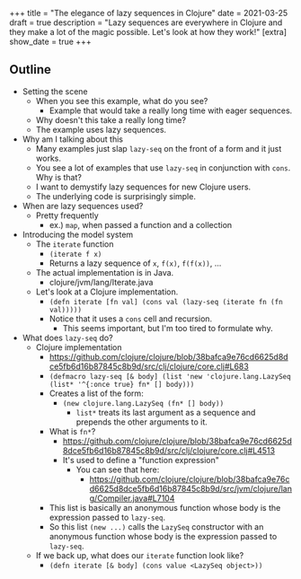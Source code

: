 +++
title = "The elegance of lazy sequences in Clojure"
date = 2021-03-25
draft = true
description = "Lazy sequences are everywhere in Clojure and they make a lot of the magic possible. Let's look at how they work!"
[extra]
show_date = true
+++

## Outline
- Setting the scene
    - When you see this example, what do you see?
        - Example that would take a really long time with eager sequences.
    - Why doesn't this take a really long time?
    - The example uses lazy sequences.
- Why am I talking about this
    - Many examples just slap `lazy-seq` on the front of a form and it just works.
    - You see a lot of examples that use `lazy-seq` in conjunction with `cons`. Why is that?
    - I want to demystify lazy sequences for new Clojure users.
    - The underlying code is surprisingly simple.
- When are lazy sequences used?
    - Pretty frequently
        - ex.) `map`, when passed a function and a collection
- Introducing the model system
    - The `iterate` function
        - `(iterate f x)`
        - Returns a lazy sequence of `x`, `f(x)`, `f(f(x))`, ...
    - The actual implementation is in Java.
        - clojure/jvm/lang/Iterate.java
    - Let's look at a Clojure implementation.
        - `(defn iterate [fn val] (cons val (lazy-seq (iterate fn (fn val)))))`
        - Notice that it uses a `cons` cell and recursion.
            - This seems important, but I'm too tired to formulate why.
- What does `lazy-seq` do?
    - Clojure implementation
        - https://github.com/clojure/clojure/blob/38bafca9e76cd6625d8dce5fb6d16b87845c8b9d/src/clj/clojure/core.clj#L683
        - `(defmacro lazy-seq [& body] (list 'new 'clojure.lang.LazySeq (list* '^{:once true} fn* [] body)))`
        - Creates a list of the form:
            - `(new clojure.lang.LazySeq (fn* [] body))`
                - `list*` treats its last argument as a sequence and prepends the other arguments to it.
        - What is `fn*`?
            - https://github.com/clojure/clojure/blob/38bafca9e76cd6625d8dce5fb6d16b87845c8b9d/src/clj/clojure/core.clj#L4513
            - It's used to define a "function expression"
                - You can see that here:
                    - https://github.com/clojure/clojure/blob/38bafca9e76cd6625d8dce5fb6d16b87845c8b9d/src/jvm/clojure/lang/Compiler.java#L7104
        - This list is basically an anonymous function whose body is the expression passed to `lazy-seq`.
        - So this list `(new ...)` calls the `LazySeq` constructor with an anonymous function whose body is the expression passed to `lazy-seq`.
    - If we back up, what does our `iterate` function look like?
        - `(defn iterate [& body] (cons value <LazySeq object>))`

